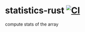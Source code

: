 # statistics-rust [![CI](https://github.com/Lfu001/statistics-rust/actions/workflows/ci.yml/badge.svg)](https://github.com/Lfu001/statistics-rust/actions/workflows/ci.yml)
compute stats of the array
